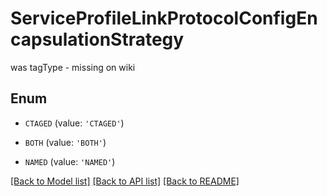 # ServiceProfileLinkProtocolConfigEncapsulationStrategy

was tagType - missing on wiki

## Enum

* `CTAGED` (value: `'CTAGED'`)

* `BOTH` (value: `'BOTH'`)

* `NAMED` (value: `'NAMED'`)

[[Back to Model list]](../README.md#documentation-for-models) [[Back to API list]](../README.md#documentation-for-api-endpoints) [[Back to README]](../README.md)


